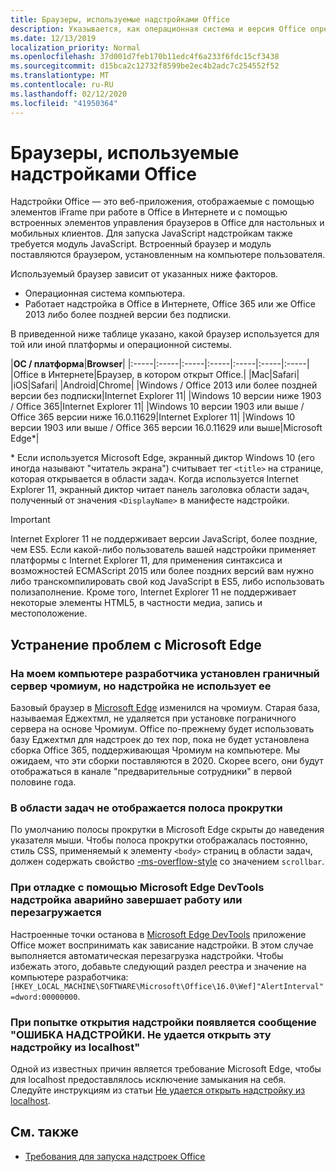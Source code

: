 ```yaml
---
title: Браузеры, используемые надстройками Office
description: Указывается, как операционная система и версия Office определяют браузер, используемый надстройками Office.
ms.date: 12/13/2019
localization_priority: Normal
ms.openlocfilehash: 37d001d7feb170b11edc4f6a233f6fdc15cf3438
ms.sourcegitcommit: d15bca2c12732f8599be2ec4b2adc7c254552f52
ms.translationtype: MT
ms.contentlocale: ru-RU
ms.lasthandoff: 02/12/2020
ms.locfileid: "41950364"
---
```

# <a name="browsers-used-by-office-add-ins"></a>Браузеры, используемые надстройками Office

Надстройки Office — это веб-приложения, отображаемые с помощью элементов iFrame при работе в Office в Интернете и с помощью встроенных элементов управления браузеров в Office для настольных и мобильных клиентов. Для запуска JavaScript надстройкам также требуется модуль JavaScript. Встроенный браузер и модуль поставляются браузером, установленным на компьютере пользователя.

Используемый браузер зависит от указанных ниже факторов.

- Операционная система компьютера.
- Работает надстройка в Office в Интернете, Office 365 или же Office 2013 либо более поздней версии без подписки.

В приведенной ниже таблице указано, какой браузер используется для той или иной платформы и операционной системы.

|**ОС / платформа**|**Browser**|
|:-----|:-----|:-----|:-----|:-----|:-----|:-----|
|Office в Интернете|Браузер, в котором открыт Office.|
|Mac|Safari|
|iOS|Safari|
|Android|Chrome|
|Windows / Office 2013 или более поздней версии без подписки|Internet Explorer 11|
|Windows 10 версии ниже 1903 / Office 365|Internet Explorer 11|
|Windows 10 версии 1903 или выше / Office 365 версии ниже 16.0.11629|Internet Explorer 11|
|Windows 10 версии 1903 или выше / Office 365 версии 16.0.11629 или выше|Microsoft Edge\*|

\* Если используется Microsoft Edge, экранный диктор Windows 10 (его иногда называют "читатель экрана") считывает тег `<title>` на странице, которая открывается в области задач. Когда используется Internet Explorer 11, экранный диктор читает панель заголовка области задач, полученный от значения `<DisplayName>` в манифесте надстройки.

> [!IMPORTANT]
> Internet Explorer 11 не поддерживает версии JavaScript, более поздние, чем ES5. Если какой-либо пользователь вашей надстройки применяет платформы с Internet Explorer 11, для применения синтаксиса и возможностей ECMAScript 2015 или более поздних версий вам нужно либо транскомпилировать свой код JavaScript в ES5, либо использовать полизаполнение. Кроме того, Internet Explorer 11 не поддерживает некоторые элементы HTML5, в частности медиа, запись и местоположение.

## <a name="troubleshooting-microsoft-edge-issues"></a>Устранение проблем с Microsoft Edge

### <a name="chromium-based-edge-is-installed-on-my-development-computer-but-my-add-in-does-not-use-it"></a>На моем компьютере разработчика установлен граничный сервер чромиум, но надстройка не использует ее

Базовый браузер в [Microsoft Edge](https://support.microsoft.com/help/4501095/download-the-new-microsoft-edge-based-on-chromium) изменился на чромиум. Старая база, называемая Еджехтмл, не удаляется при установке пограничного сервера на основе Чромиум. Office по-прежнему будет использовать базу Еджехтмл для надстроек до тех пор, пока не будет установлена сборка Office 365, поддерживающая Чромиум на компьютере. Мы ожидаем, что эти сборки поставляются в 2020. Скорее всего, они будут отображаться в канале "предварительные сотрудники" в первой половине года.

### <a name="scroll-bar-does-not-appear-in-task-pane"></a>В области задач не отображается полоса прокрутки

По умолчанию полосы прокрутки в Microsoft Edge скрыты до наведения указателя мыши. Чтобы полоса прокрутки отображалась постоянно, стиль CSS, применяемый к элементу `<body>` страниц в области задач, должен содержать свойство [-ms-overflow-style](https://developer.mozilla.org/docs/Web/CSS/-ms-overflow-style) со значением `scrollbar`. 

### <a name="when-debugging-with-the-microsoft-edge-devtools-the-add-in-crashes-or-reloads"></a>При отладке с помощью Microsoft Edge DevTools надстройка аварийно завершает работу или перезагружается

Настроенные точки останова в [Microsoft Edge DevTools](https://www.microsoft.com/p/microsoft-edge-devtools-preview/9mzbfrmz0mnj?rtc=1&activetab=pivot%3Aoverviewtab) приложение Office может воспринимать как зависание надстройки. В этом случае выполняется автоматическая перезагрузка надстройки. Чтобы избежать этого, добавьте следующий раздел реестра и значение на компьютере разработчика: `[HKEY_LOCAL_MACHINE\SOFTWARE\Microsoft\Office\16.0\Wef]"AlertInterval"=dword:00000000`.

### <a name="when-the-add-in-tries-to-open-get-add-in-error-we-cant-open-this-add-in-from-the-localhost-error"></a>При попытке открытия надстройки появляется сообщение "ОШИБКА НАДСТРОЙКИ. Не удается открыть эту надстройку из localhost"

Одной из известных причин является требование Microsoft Edge, чтобы для localhost предоставлялось исключение замыкания на себя. Следуйте инструкциям из статьи [Не удается открыть надстройку из localhost](/office/troubleshoot/error-messages/cannot-open-add-in-from-localhost).


## <a name="see-also"></a>См. также

- [Требования для запуска надстроек Office](requirements-for-running-office-add-ins.md)
